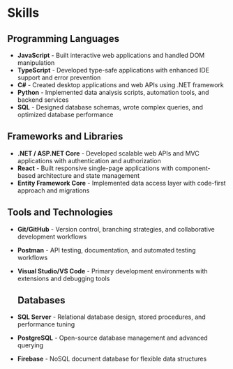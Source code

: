 # Skills

## Programming Languages

- **JavaScript** - Built interactive web applications and handled DOM manipulation
- **TypeScript** - Developed type-safe applications with enhanced IDE support and error prevention
- **C#** - Created desktop applications and web APIs using .NET framework
- **Python** - Implemented data analysis scripts, automation tools, and backend services
- **SQL** - Designed database schemas, wrote complex queries, and optimized database performance

## Frameworks and Libraries

- **.NET / ASP.NET Core** - Developed scalable web APIs and MVC applications with authentication and authorization
- **React** - Built responsive single-page applications with component-based architecture and state management
- **Entity Framework Core** - Implemented data access layer with code-first approach and migrations

## Tools and Technologies

- **Git/GitHub** - Version control, branching strategies, and collaborative development workflows
- **Postman** - API testing, documentation, and automated testing workflows
- **Visual Studio/VS Code** - Primary development environments with extensions and debugging tools

  ## Databases
- **SQL Server** - Relational database design, stored procedures, and performance tuning
- **PostgreSQL** - Open-source database management and advanced querying
- **Firebase** - NoSQL document database for flexible data structures
